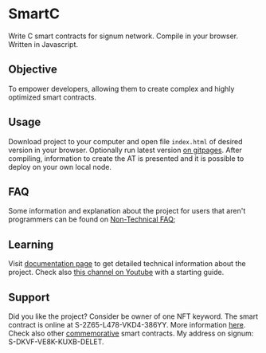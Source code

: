 # SmartC
Write C smart contracts for signum network. Compile in your browser. Written in Javascript.

## Objective
To empower developers, allowing them to create complex and highly optimized smart contracts.

## Usage
Download project to your computer and open file `index.html` of desired version in your browser. Optionally run latest version [on gitpages](https://deleterium.github.io/SmartC/v0.2/index.html). After compiling, information to create the AT is presented and it is possible to deploy on your own local node.

## FAQ
Some information and explanation about the project for users that aren't programmers can be found on [Non-Technical FAQ](https://deleterium.github.io/SmartC/docs/Non-Technical-FAQ);

## Learning
Visit [documentation page](https://deleterium.github.io/SmartC/docs/) to get detailed technical information about the project. Check also [this channel on Youtube](https://www.youtube.com/channel/UC1MeALyx2YrWuDKsgqcBRHA) with a starting guide.

## Support
Did you like the project? Consider be owner of one NFT keyword. The smart contract is online at S-2Z65-L478-VKD4-386YY. More information [here](https://deleterium.info/NFT/). Check also other [commemorative](./commemorative/) smart contracts. My address on signum: S-DKVF-VE8K-KUXB-DELET.
